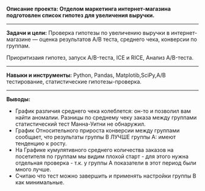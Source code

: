 **Описание проекта: Отделом маркетинга интернет-магазина подготовлен список гипотез для увеличения выручки.**
_____
**Задачи и цели:**
Проверка гипотезы по увеличению выручки в интернет-магазине — оценка результатов A/B теста, среднего чека, конверсии по группам.

Приоритизаия гипотез, запуск A/B-теста, ICE и RICE, Анализ A/B-теста.
_____

**Навыки и  инструменты:** Python, Pandas, Matplotib,SciPy,А/В тестирование, статистические гипотезы-проверка.
_____
**Выводы:**
- График различия среднего чека колеблется: он-то и позволил вам найти аномалии.  Разницы по среднему чеку заказа между группами статистический тест Манна-Уитни не обнаружил.
- График Относительного прироста конверсии между группами сообщает, что результаты группы B ЛУЧШЕ группы A: имеют тенденцию к росту.
- На Графике кумулятивного среднего количества заказов на посетителя по группам мы видим плохой старт - для этого нужна отдельная проверка - т.к. у группы А показатели в этот период были много лучше. 
- Считаю что тест можно завершить и применять настройки группы В как минимальные.

